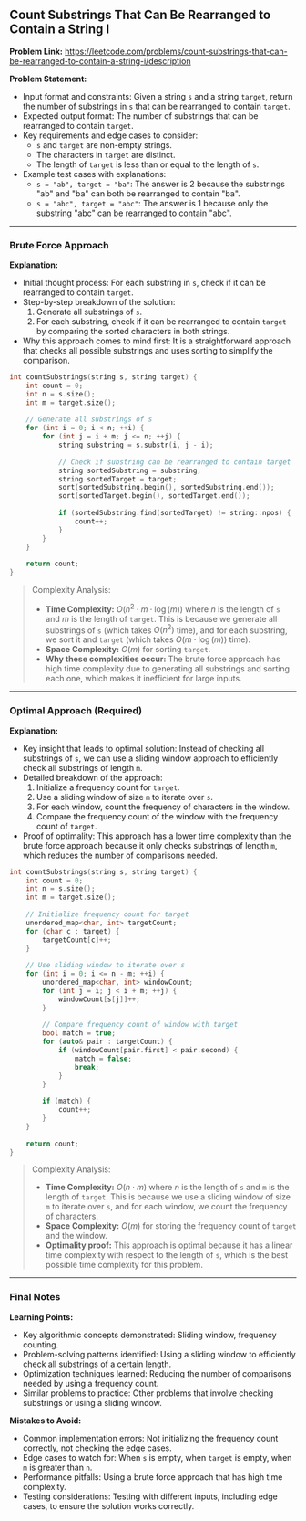 ## Count Substrings That Can Be Rearranged to Contain a String I

**Problem Link:** https://leetcode.com/problems/count-substrings-that-can-be-rearranged-to-contain-a-string-i/description

**Problem Statement:**
- Input format and constraints: Given a string `s` and a string `target`, return the number of substrings in `s` that can be rearranged to contain `target`.
- Expected output format: The number of substrings that can be rearranged to contain `target`.
- Key requirements and edge cases to consider: 
  - `s` and `target` are non-empty strings.
  - The characters in `target` are distinct.
  - The length of `target` is less than or equal to the length of `s`.
- Example test cases with explanations:
  - `s = "ab", target = "ba"`: The answer is 2 because the substrings "ab" and "ba" can both be rearranged to contain "ba".
  - `s = "abc", target = "abc"`: The answer is 1 because only the substring "abc" can be rearranged to contain "abc".

---

### Brute Force Approach

**Explanation:**
- Initial thought process: For each substring in `s`, check if it can be rearranged to contain `target`.
- Step-by-step breakdown of the solution:
  1. Generate all substrings of `s`.
  2. For each substring, check if it can be rearranged to contain `target` by comparing the sorted characters in both strings.
- Why this approach comes to mind first: It is a straightforward approach that checks all possible substrings and uses sorting to simplify the comparison.

```cpp
int countSubstrings(string s, string target) {
    int count = 0;
    int n = s.size();
    int m = target.size();
    
    // Generate all substrings of s
    for (int i = 0; i < n; ++i) {
        for (int j = i + m; j <= n; ++j) {
            string substring = s.substr(i, j - i);
            
            // Check if substring can be rearranged to contain target
            string sortedSubstring = substring;
            string sortedTarget = target;
            sort(sortedSubstring.begin(), sortedSubstring.end());
            sort(sortedTarget.begin(), sortedTarget.end());
            
            if (sortedSubstring.find(sortedTarget) != string::npos) {
                count++;
            }
        }
    }
    
    return count;
}
```

> Complexity Analysis:
> - **Time Complexity:** $O(n^2 \cdot m \cdot \log(m))$ where $n$ is the length of `s` and $m$ is the length of `target`. This is because we generate all substrings of `s` (which takes $O(n^2)$ time), and for each substring, we sort it and `target` (which takes $O(m \cdot \log(m))$ time).
> - **Space Complexity:** $O(m)$ for sorting `target`.
> - **Why these complexities occur:** The brute force approach has high time complexity due to generating all substrings and sorting each one, which makes it inefficient for large inputs.

---

### Optimal Approach (Required)

**Explanation:**
- Key insight that leads to optimal solution: Instead of checking all substrings of `s`, we can use a sliding window approach to efficiently check all substrings of length `m`.
- Detailed breakdown of the approach:
  1. Initialize a frequency count for `target`.
  2. Use a sliding window of size `m` to iterate over `s`.
  3. For each window, count the frequency of characters in the window.
  4. Compare the frequency count of the window with the frequency count of `target`.
- Proof of optimality: This approach has a lower time complexity than the brute force approach because it only checks substrings of length `m`, which reduces the number of comparisons needed.

```cpp
int countSubstrings(string s, string target) {
    int count = 0;
    int n = s.size();
    int m = target.size();
    
    // Initialize frequency count for target
    unordered_map<char, int> targetCount;
    for (char c : target) {
        targetCount[c]++;
    }
    
    // Use sliding window to iterate over s
    for (int i = 0; i <= n - m; ++i) {
        unordered_map<char, int> windowCount;
        for (int j = i; j < i + m; ++j) {
            windowCount[s[j]]++;
        }
        
        // Compare frequency count of window with target
        bool match = true;
        for (auto& pair : targetCount) {
            if (windowCount[pair.first] < pair.second) {
                match = false;
                break;
            }
        }
        
        if (match) {
            count++;
        }
    }
    
    return count;
}
```

> Complexity Analysis:
> - **Time Complexity:** $O(n \cdot m)$ where $n$ is the length of `s` and `m` is the length of `target`. This is because we use a sliding window of size `m` to iterate over `s`, and for each window, we count the frequency of characters.
> - **Space Complexity:** $O(m)$ for storing the frequency count of `target` and the window.
> - **Optimality proof:** This approach is optimal because it has a linear time complexity with respect to the length of `s`, which is the best possible time complexity for this problem.

---

### Final Notes

**Learning Points:**
- Key algorithmic concepts demonstrated: Sliding window, frequency counting.
- Problem-solving patterns identified: Using a sliding window to efficiently check all substrings of a certain length.
- Optimization techniques learned: Reducing the number of comparisons needed by using a frequency count.
- Similar problems to practice: Other problems that involve checking substrings or using a sliding window.

**Mistakes to Avoid:**
- Common implementation errors: Not initializing the frequency count correctly, not checking the edge cases.
- Edge cases to watch for: When `s` is empty, when `target` is empty, when `m` is greater than `n`.
- Performance pitfalls: Using a brute force approach that has high time complexity.
- Testing considerations: Testing with different inputs, including edge cases, to ensure the solution works correctly.